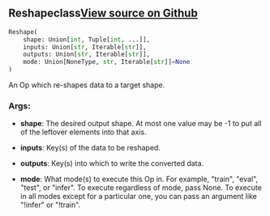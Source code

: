 ## Reshape<span class="tag">class</span><a class="sourcelink" href=https://github.com/fastestimator/fastestimator/blob/r1.1/fastestimator/op/numpyop/univariate/reshape.py/#L24-L49>View source on Github</a>
```python
Reshape(
	shape: Union[int, Tuple[int, ...]],
	inputs: Union[str, Iterable[str]],
	outputs: Union[str, Iterable[str]],
	mode: Union[NoneType, str, Iterable[str]]=None
)
```
An Op which re-shapes data to a target shape.


<h3>Args:</h3>


* **shape**: The desired output shape. At most one value may be -1 to put all of the leftover elements into that axis.

* **inputs**: Key(s) of the data to be reshaped.

* **outputs**: Key(s) into which to write the converted data.

* **mode**: What mode(s) to execute this Op in. For example, "train", "eval", "test", or "infer". To execute regardless of mode, pass None. To execute in all modes except for a particular one, you can pass an argument like "!infer" or "!train".

